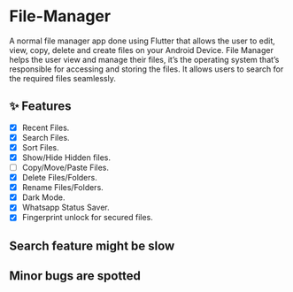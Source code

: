 # File-Manager

   A normal file manager app done using Flutter that allows the user to edit, view, copy, delete and create files on your Android Device.
   File Manager helps the user view and manage their files, it’s the operating system that’s responsible for accessing and storing the files.
   It allows users to search for the required files seamlessly.
## ✨ Features
- [x] Recent Files.
- [x] Search Files.
- [x] Sort Files.
- [x] Show/Hide Hidden files.
- [ ] Copy/Move/Paste Files.
- [x] Delete Files/Folders.
- [x] Rename Files/Folders.
- [x] Dark Mode.
- [x] Whatsapp Status Saver.
- [x] Fingerprint unlock for secured files.

## Search feature might be slow
## Minor bugs are spotted
